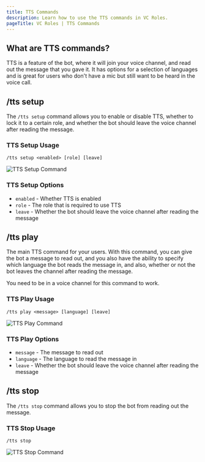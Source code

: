 ```yaml
---
title: TTS Commands
description: Learn how to use the TTS commands in VC Roles.
pageTitle: VC Roles | TTS Commands
---
```


## What are TTS commands?

TTS is a feature of the bot, where it will join your voice channel, and read out the message that you gave it. It has options for a selection of languages and is great for users who don't have a mic but still want to be heard in the voice call.

## /tts setup

The `/tts setup` command allows you to enable or disable TTS, whether to lock it to a certain role, and whether the bot should leave the voice channel after reading the message.

### TTS Setup Usage

`/tts setup <enabled> [role] [leave]`

![TTS Setup Command](/assets/tts-setup-command.png)

### TTS Setup Options

- `enabled` - Whether TTS is enabled
- `role` - The role that is required to use TTS
- `leave` - Whether the bot should leave the voice channel after reading the message

## /tts play

The main TTS command for your users. With this command, you can give the bot a message to read out, and you also have the ability to specify which language the bot reads the message in, and also, whether or not the bot leaves the channel after reading the message.

You need to be in a voice channel for this command to work.

### TTS Play Usage

`/tts play <message> [language] [leave]`

![TTS Play Command](/assets/tts-play-command.png)

### TTS Play Options

- `message` - The message to read out
- `language` - The language to read the message in
- `leave` - Whether the bot should leave the voice channel after reading the message

## /tts stop

The `/tts stop` command allows you to stop the bot from reading out the message.

### TTS Stop Usage

`/tts stop`

![TTS Stop Command](/assets/tts-stop-command.png)
